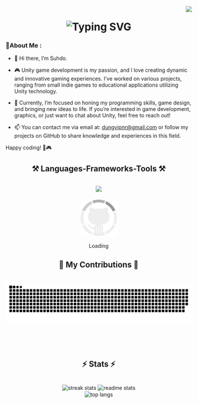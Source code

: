 <img align="right" src="https://visitor-badge.laobi.icu/badge?page_id=salesp07.salesp07" />
<h1 align="center">
    <img src="https://readme-typing-svg.herokuapp.com?font=Pixelify+Sans&pause=2000&center=true&vCenter=true&size=35&color=555555&width=500&height=70&lines=Hi+There!+👋;I'm+Suhdo" alt="Typing SVG" /></a>
</h1>
<h3 align="left">💫About Me :</h3>

- 👋 Hi there, I’m Suhdo.

- 🎮 Unity game development is my passion, and I love creating dynamic and innovative gaming experiences. I’ve worked on various projects, ranging from small indie games to educational applications utilizing Unity technology.

- 🚀 Currently, I’m focused on honing my programming skills, game design, and bringing new ideas to life. If you’re interested in game development, graphics, or just want to chat about Unity, feel free to reach out!

- 📫 You can contact me via email at: dungvipnr@gmail.com or follow my projects on GitHub to share knowledge and experiences in this field.

Happy coding! 🚀🎮


<h2 align="center">⚒️ Languages-Frameworks-Tools ⚒️</h2>

<br/>
<div align="center">
  <a href="https://skillicons.dev">
    <img src="https://skillicons.dev/icons?i=git,github,unity,postman" />
  </a>
</div>
<br/>

 <div align=center>
        <img src="https://raw.githubusercontent.com/AhmedFathyDev/AhmedFathyDev/main/GitHub.gif" alt="GitHub Octocat Logo" height="100">
        <p>Loading</p>
    </div>
</div>

<div align="center">
  <h2>🐍 My Contributions 🐍</h2>
  <br>

<picture>
  <source media="(prefers-color-scheme: dark)" srcset="https://raw.githubusercontent.com/Suhdo2453/Suhdo2453/output/github-contribution-grid-snake-dark.svg" />
  <source media="(prefers-color-scheme: light)" srcset="[github-snake.svg](https://raw.githubusercontent.com/Suhdo2453/Suhdo2453/output/github-contribution-grid-snake.svg)" />
  <img alt="snake eating my contributions" src="https://raw.githubusercontent.com/Suhdo2453/Suhdo2453/output/github-contribution-grid-snake.svg" />
</picture>
  
  <br/><br/><br/>
</div>

<h2 align="center">⚡ Stats ⚡</h2>
<br>
<div align=center>
  <img width=390 src="https://github-readme-streak-stats-salesp07.vercel.app/?user=Suhdo2453&count_private=true&theme=react&border_radius=10" alt="streak stats"/>
  <img width=390 src="https://github-readme-stats-salesp07.vercel.app/api?username=Suhdo2453&count_private=true&show_icons=true&theme=react&rank_icon=github&border_radius=10" alt="readme stats" />
  <br/>
  <img width=325 align="center" src="https://github-readme-stats.vercel.app/api/top-langs/?username=Suhdo2453&hide=HTML&langs_count=8&layout=compact&theme=react&border_radius=10&size_weight=0.5&count_weight=0.5&exclude_repo=github-readme-stats" alt="top langs" />
</div>

<!---
Suhdo2453/Suhdo2453 is a ✨ special ✨ repository because its `README.md` (this file) appears on your GitHub profile.
You can click the Preview link to take a look at your changes.
--->
